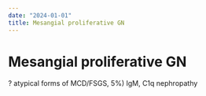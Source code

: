 ```yaml
---
date: "2024-01-01"
title: Mesangial proliferative GN
---
```



# Mesangial proliferative GN

? atypical forms of MCD/FSGS, 5%) IgM, C1q nephropathy
